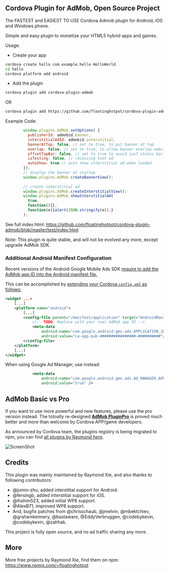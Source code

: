 ## Cordova Plugin for AdMob, Open Source Project

The FASTEST and EASIEST TO USE Cordova Admob plugin for Android, iOS and Windows phone.

Simple and easy plugin to monetize your HTML5 hybrid apps and games.

Usage:
- Create your app

```bash
cordova create hallo com.example.hello HelloWorld
cd hallo
cordova platform add android
```

- Add the plugin
```bash
cordova plugin add cordova-plugin-admob
```

OR
```bash
cordova plugin add https://github.com/floatinghotpot/cordova-plugin-admob
```

Example Code:
```javascript
        window.plugins.AdMob.setOptions( {
          publisherId: admobid.banner,
          interstitialAdId: admobid.interstitial,
          bannerAtTop: false, // set to true, to put banner at top
          overlap: false, // set to true, to allow banner overlap webview
          offsetTopBar: false, // set to true to avoid ios7 status bar overlap
          isTesting: false, // receiving test ad
          autoShow: true // auto show interstitial ad when loaded
        });
        // display the banner at startup
        window.plugins.AdMob.createBannerView();
        
        // create interstitial ad
        window.plugins.AdMob.createInterstitialView();
        window.plugins.AdMob.showInterstitialAd(
          true, 
          function(){},
          function(e){alert(JSON.stringify(e));}
        );
```

See full index.html: https://github.com/floatinghotpot/cordova-plugin-admob/blob/master/test/index.html

Note: This plugin is quite stable, and will not be evolved any more, except upgrade AdMob SDK.

### Additional Android Manifest Configuration

Recent versions of the Android Google Mobile Ads SDK [require to add the AdMob app ID into the Android manifest file.](https://ads-developers.googleblog.com/2018/10/announcing-v1700-of-android-google.html)

This can be accomplished by [extending your Cordova `config.xml` as follows:](https://cordova.apache.org/docs/en/latest/plugin_ref/spec.html#config-file)

```xml
<widget ...>
    [...]
    <platform name="android">
        [...]
        <config-file parent="/manifest/application" target="AndroidManifest.xml">
            <!-- TODO: Replace with your real AdMob app ID -->
            <meta-data
                android:name="com.google.android.gms.ads.APPLICATION_ID"
                android:value="ca-app-pub-################~##########"/>
        </config-file>
    </platform>
    [...]
</widget>
```

When using Google Ad Manager, use instead:

```xml
            <meta-data
                android:name="com.google.android.gms.ads.AD_MANAGER_APP"
                android:value="true" />
```

## AdMob Basic vs Pro

If you want to use more powerful and new features, please use the pro version instead. The totoally re-designed **[AdMob PluginPro](https://github.com/floatinghotpot/cordova-admob-pro)** is proved much better and more than welcome by Cordova APP/game developers. 

As announced by Cordova team, the plugins registry is being migrated to npm, you can find [all plugins by Raymond here](https://www.npmjs.com/~floatinghotpot).

![ScreenShot](https://github.com/floatinghotpot/cordova-plugin-admob/raw/master/docs/pro_vs_basic.png)

## Credits

This plugin was mainly maintained by Raymond Xie, and also thanks to following contributors:

* @jumin-zhu, added interstitial support for Android.
* @fersingb, added interstitial support for iOS.
* @ihshim523, added initial WP8 support.
* @AlexB71, improved WP8 support.
* And, bugfix patches from @chrisschaub, @jmelvin, @mbektchiev, @grahamkennery, @bastaware, @EddyVerbruggen, @codebykevin, @codebykevin, @zahhak.

This project is fully open source, and no ad traffic sharing any more.

## More

More free projects by Raymond Xie, find them on npm: 
https://www.npmjs.com/~floatinghotpot




